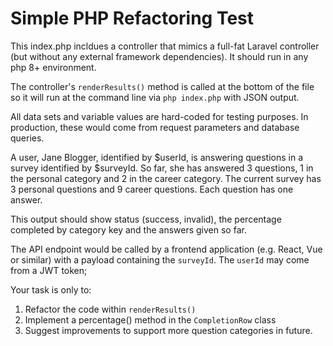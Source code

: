 # Simple PHP Refactoring Test

This index.php incldues a controller that mimics a full-fat Laravel controller (but without any external framework dependencies). It should run in any php 8+ environment.

The controller's ```renderResults()``` method is called at the bottom of the file so it will run at the command line via ```php index.php``` with JSON output.

All data sets and variable values are hard-coded for testing purposes. In production, these would come from request parameters and database queries.

A user, Jane Blogger, identified by $userId, is answering questions in a survey identified by $surveyId. So far, she has answered 3 questions, 1 in the personal category and 2 in the career category. The current survey has 3 personal questions and 9 career questions. Each question has one answer.

This output should show status (success, invalid), the percentage completed by category key and the answers given so far. 

The API endpoint would be called by a frontend application (e.g. React, Vue or similar) with a payload containing the ```surveyId```. The ```userId``` may come from a JWT token;

Your task is only to:

1. Refactor the code within ```renderResults()```
2. Implement a percentage() method in the ```CompletionRow``` class
3. Suggest improvements to support more question categories in future.

